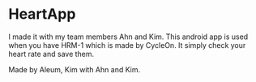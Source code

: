 HeartApp
========

I made it with my team members Ahn and Kim.
This android app is used when you have HRM-1 which is made by CycleOn.
It simply check your heart rate and save them.

Made by Aleum, Kim with Ahn and Kim.

